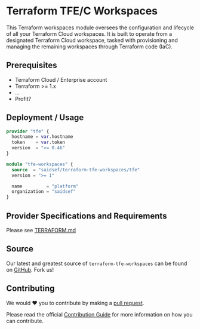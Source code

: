 # Terraform TFE/C Workspaces

This Terraform workspaces module oversees the configuration and lifecycle of all your Terraform Cloud workspaces. It is built to operate from a designated Terraform Cloud workspace, tasked with provisioning and managing the remaining workspaces through Terraform code (IaC).

## Prerequisites

- Terraform Cloud / Enterprise account
- Terraform >= 1.x
- ...
- Profit?

## Deployment / Usage

```terraform
provider "tfe" {
  hostname = var.hostname
  token    = var.token
  version  = ">= 0.46"
}

module "tfe-workspaces" {
  source  = "saidsef/terraform-tfe-workspaces/tfe"
  version = ">= 1"

  name         = "platform"
  organization = "saidsef"
}
```

## Provider Specifications and Requirements

Please see [TERRAFORM.md](./TERRAFORM.md)

## Source

Our latest and greatest source of `terraform-tfe-workspaces` can be found on [GitHub](https://github.com/saidsef/terraform-tfe-workspaces/). Fork us!

## Contributing

We would :heart: you to contribute by making a [pull request](https://github.com/saidsef/terraform-tfe-workspaces/pulls).

Please read the official [Contribution Guide](./CONTRIBUTING.md) for more information on how you can contribute.
